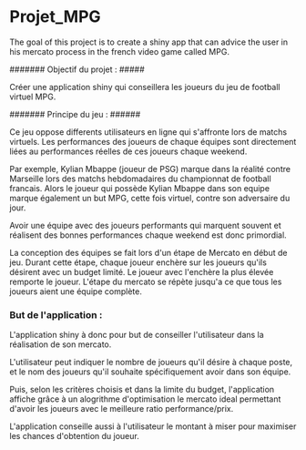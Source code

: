 # Projet_MPG
The goal of this project is to create a shiny app that can advice the user in his mercato process in the french video game called MPG. 

####### Objectif du projet : #####

Créer une application shiny qui conseillera les joueurs du jeu de football virtuel MPG.


####### Principe du jeu : ######

Ce jeu oppose differents utilisateurs en ligne qui s'affronte lors de matchs virtuels.
Les performances des joueurs de chaque équipes sont directement liées au performances réelles de ces joueurs chaque weekend. 

Par exemple, Kylian Mbappe (joueur de PSG) marque dans la réalité contre Marseille lors des matchs hebdomadaires du championnat de football francais. Alors le joueur qui possède Kylian Mbappe dans son equipe marque également un but MPG, cette fois virtuel, contre son adversaire du jour.

Avoir une équipe avec des joueurs performants qui marquent souvent et réalisent des bonnes performances chaque weekend est donc primordial. 

La conception des équipes se fait lors d'un étape de Mercato en début de jeu. Durant cette étape, chaque joueur enchère sur les joueurs qu'ils désirent avec un budget limité. Le joueur avec l'enchère la plus élevée remporte le joueur. L'étape du mercato se répète jusqu'a ce que tous les joueurs aient une équipe complète. 


### But de l'application : ######

L'application shiny à donc pour but de conseiller l'utilisateur dans la réalisation de son mercato.

L'utilisateur peut indiquer le nombre de joueurs qu'il désire à chaque poste, et le nom des joueurs qu'il souhaite spécifiquement avoir dans son équipe. 

Puis, selon les critères choisis et dans la limite du budget, l'application affiche grâce à un alogrithme d'optimisation le mercato ideal permettant d'avoir les joueurs avec le meilleure ratio performance/prix.

L'application conseille aussi à l'utilisateur le montant à miser pour maximiser les chances d'obtention du joueur. 
